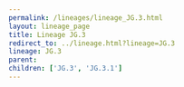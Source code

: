 ```yaml
---
permalink: /lineages/lineage_JG.3.html
layout: lineage_page
title: Lineage JG.3
redirect_to: ../lineage.html?lineage=JG.3
lineage: JG.3
parent: 
children: ['JG.3', 'JG.3.1']
---
```

